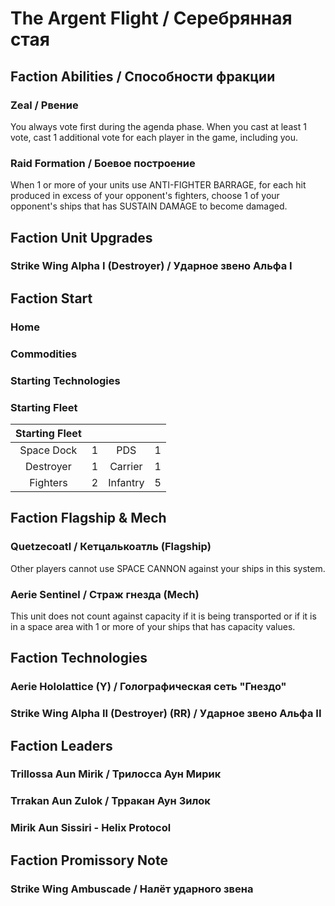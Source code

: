 # The Argent Flight / Серебрянная стая

## Faction Abilities / Способности фракции
### Zeal / Рвение

You always vote first during the agenda phase. When you cast at least 1 vote, cast 1 additional vote for each player in the game, including you.

### Raid Formation / Боевое построение

When 1 or more of your units use ANTI-FIGHTER BARRAGE, for each hit produced in excess of your opponent's fighters, choose 1 of your opponent's ships that has SUSTAIN DAMAGE to become damaged.

## Faction Unit Upgrades
### Strike Wing Alpha I (Destroyer) / Ударное звено Альфа I

## Faction Start
### Home
### Commodities
### Starting Technologies
### Starting Fleet 

| Starting Fleet | | | |
|:---:|:---:|:---:|:---:|
| Space Dock | 1 | PDS | 1 |
| Destroyer | 1 | Carrier | 1 |
| Fighters | 2 | Infantry | 5 |

## Faction Flagship & Mech
### Quetzecoatl / Кетцалькоатль (Flagship)

Other players cannot use SPACE CANNON against your ships in this system.

### Aerie Sentinel / Страж гнезда (Mech)

This unit does not count against capacity if it is being transported or if it is in a space area with 1 or more of your ships that has capacity values.

## Faction Technologies
### Aerie Hololattice (Y) / Голографическая сеть "Гнездо"
### Strike Wing Alpha II (Destroyer) (RR) / Ударное звено Альфа II

## Faction Leaders
### Trillossa Aun Mirik / Трилосса Аун Мирик
### Trrakan Aun Zulok / Трракан Аун Зилок
### Mirik Aun Sissiri - Helix Protocol

## Faction Promissory Note
### Strike Wing Ambuscade / Налёт ударного звена
